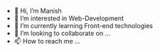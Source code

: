 - 👋 Hi, I’m Manish
- 👀 I’m interested in Web-Development
- 🌱 I’m currently learning Front-end technologies
- 💞️ I’m looking to collaborate on ...
- 📫 How to reach me ...

<!---
VIMO898/VIMO898 is a ✨ special ✨ repository because its `README.md` (this file) appears on your GitHub profile.
You can click the Preview link to take a look at your changes.
--->
